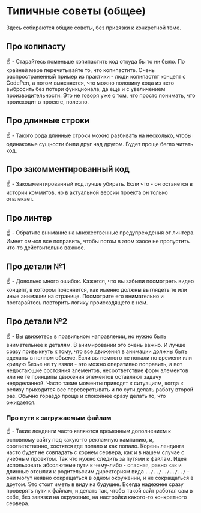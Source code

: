 # Типичные советы (общее)


Здесь собираются общие советы, без привязки к конкретной теме.


## Про копипасту

:point_up: - Старайтесь поменьше копипастить код откуда бы то ни было. По крайней мере перечитывайте то, что копипастите. Очень распространенный пример из практики - люди копипастят концепт с CodePen, а потом выясняется, что можно половину кода из него выбросить без потери функционала, да еще и с увеличением производительности. Это не говоря уже о том, что просто понимать, что происходит в проекте, полезно.


## Про длинные строки

:point_up: - Такого рода длинные строки можно разбивать на несколько, чтобы одинаковые сущности были друг над другом. Будет проще бегло читать код.


## Про закомментированный код

:point_up: - Закомментированный код лучше убирать. Если что - он останется в истории коммитов, но в актуальной версии проекта он только отвлекает.


## Про линтер

:point_up: - Обратите внимание на множественные предупреждения от линтера. Имеет смысл все поправить, чтобы потом в этом хаосе не пропустить что-то действительно важное.


## Про детали №1

:point_up: - Довольно много ошибок. Кажется, что вы забыли посмотреть видео концепт, в котором поясняется, как именно должны выглядеть те или иные анимации на странице. Посмотрите его внимательно и постарайтесь повторить логику происходящего в нем.


## Про детали №2

:point_up: -  Вы движетесь в правильном направлении, но нужно быть внимательнее к деталям. В анимировании это очень важно. И лучше сразу привыкнуть к тому, что все движения в анимации должны быть сделаны в полном объеме. Если вы немного не попали по времени или кривую Безье не ту взяли - это можно оперативно поправить, а вот недостающие состояния элементов, несоответствие форм элементов или не те принципы движения элементов оставляют задачу недоделанной. Часто такие моменты приводят к ситуациям, когда к релизу приходится все переверстывать и по сути делать работу второй раз. Обычно гораздо проще и спокойнее сразу делать то, что ожидается.


### Про пути к загружаемым файлам

:point_up: - Такие лендинги часто являются временным дополнением к основному сайту под какую-то рекламную кампанию, и, соответственно, хостятся где попало и как попало. Корень лендинга часто будет не совпадать с корнем сервера, как и в нашем случае с учебным проектом. Так что нужно следить за путями к файлам. Идея использовать абсолютные пути к чему-либо - опасная, равно как и длинные отсылки к родительским директориям вида `../../../../../` - они могут неявно сокращаться в одном окружении, и не сокращаться в другом. Это стоит иметь в виду на будущее. Всегда надежнее сразу проверять пути к файлам, и делать так, чтобы такой сайт работал сам в себе, без завязки на окружение, на настройки какого-то конкретного сервера.

